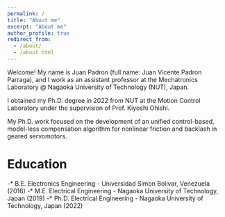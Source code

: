 ```yaml
---
permalink: /
title: "About me"
excerpt: "About me"
author_profile: true
redirect_from: 
  - /about/
  - /about.html
---
```


Welcome!
My name is Juan Padron (full name: Juan Vicente Padron Parraga), and I work as an assistant professor at the Mechatronics Laboratory @ Nagaoka University of Technology (NUT), Japan.

I obtained my Ph.D. degree in 2022 from NUT at the Motion Control Laboratory under the supervision of Prof. Kiyoshi Ohishi.

My Ph.D. work focused on the development of an unified control-based, model-less compensation algorithm for nonlinear friction and backlash in geared servomotors.

Education
======

-* B.E. Electronics Engineering - Universidad Simon Bolivar, Venezuela (2016)
-* M.E. Electrical Engineering - Nagaoka University of Technology, Japan (2019)
-* Ph.D. Electrical Engineering - Nagaoka University of Technology, Japan (2022)
